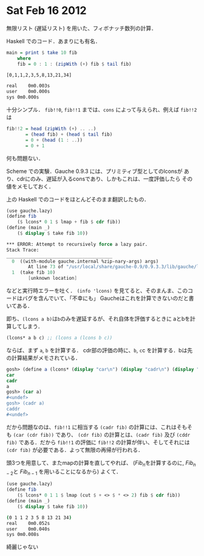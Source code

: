 # Sat Feb 16 2012

無限リスト (遅延リスト) を用いた、フィボナッチ数列の計算．

Haskell でのコード．あまりにも有名．

```haskell
main = print $ take 10 fib
    where
    fib = 0 : 1 : (zipWith (+) fib $ tail fib)
```

```bash
[0,1,1,2,3,5,8,13,21,34]

real	0m0.003s
user	0m0.000s
sys	0m0.000s
```

十分シンプル．
`fib!!0`, `fib!!1` までは、`cons` によって与えられ、例えば `fib!!2` は

```haskell
fib!!2 = head (zipWith (+) .. ..)
       = (head fib) + (head $ tail fib)
       = 0 + (head (1 : ..))
       = 0 + 1
```

何も問題ない．


Scheme での実験．Gauche 0.9.3 には、プリミティブ型としてのlconsが
あり、cdrにのみ、遅延が入るconsであり、しかもこれは、一度評価したら
その値をメモしておく．

上の Haskell でのコードをほとんどそのまま翻訳したもの．

```scheme
(use gauche.lazy)
(define fib
    ($ lcons* 0 1 $ lmap + fib $ cdr fib))
(define (main _)
    ($ display $ take fib 10))

*** ERROR: Attempt to recursively force a lazy pair.
Stack Trace:
_______________________________________
  0  ((with-module gauche.internal %zip-nary-args) args)
        At line 73 of "/usr/local/share/gauche-0.9/0.9.3.3/lib/gauche/lazy.scm"
  1  (take fib 10)
        [unknown location]
```

などと実行時エラーを吐く．
`(info 'lcons)`
を見てると、そのまんま、このコードはバグを含んでいて、「不幸にも」
Gaucheはこれを計算できないのだと書いてある．

即ち、`(lcons a b)`は`b`のみを遅延するが、それ自体を評価するときに
aとbを計算してしまう．

```scheme
(lcons* a b c) ;; (lcons a (lcons b c))
```

ならば、まず `a`, `b` を計算する．
cdr部の評価の時に、`b`, `c`c を計算する．bは先の計算結果がメモされている．

```scheme
gosh> (define a (lcons* (display "car\n") (display "cadr\n") (display "caddr\n")))
car
cadr
a
gosh> (car a)
#<undef>
gosh> (cadr a)
caddr
#<undef>
```

だから問題なのは、`fib!!1` に相当する `(cadr fib)` の計算には、これはそもそも
`(car (cdr fib))` であり、 `(cdr fib)` の計算とは、`(cadr fib)` 及び `(cddr fib)`
である．だから `fib!!1` の評価に `fib!!2` の計算が伴い、そしてそれには `(cdr fib)`
が必要である．よって無限の再帰が行われる．

頭3つを用意して、またmapの計算を直してやれば、
($Fib_n$を計算するのに, $Fib_{n-2}$と $Fib_{n-1}$ を用いることになるから) よくて．

```scheme
(use gauche.lazy)
(define fib
    ($ lcons* 0 1 1 $ lmap (cut $ + <> $ * <> 2) fib $ cdr fib))
(define (main _)
    ($ display $ take fib 10))
```

```bash
(0 1 1 2 3 5 8 13 21 34)
real	0m0.052s
user	0m0.040s
sys	0m0.008s
```

綺麗じゃない
